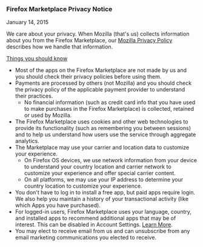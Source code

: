 ### Firefox Marketplace Privacy Notice
January 14, 2015

We care about your privacy. When Mozilla (that's us) collects information about you from the Firefox Marketplace, our [Mozilla Privacy Policy](https://www.mozilla.org/privacy/) describes how we handle that information.

<u>Things you should know</u>

- Most of the apps on the Firefox Marketplace are not made by us and you should check their privacy policies before using them.
- Payments are processed by others (not Mozilla) and you should check the privacy policy of the applicable payment provider to understand their practices.
  - No financial information (such as credit card info that you have used to make purchases in the Firefox Marketplace) is collected, retained or used by Mozilla.
- The Firefox Marketplace uses cookies and other web technologies to provide its functionality (such as remembering you between sessions) and to help us understand how users use the service through aggregate analytics.
- The Marketplace may use your carrier and location data to customize your experience.
  - On Firefox OS devices, we use network information from your device to understand your country location and carrier network to customize your experience and offer special carrier content.
  - On all platforms, we may use your IP address to determine your country location to customize your experience.
- You don't have to log in to install a free app, but paid apps require login. We also help you maintain a history of your transactional activity (like which Apps you have purchased).
- For logged-in users, Firefox Marketplace uses your language, country, and installed apps to recommend additional apps that may be of interest.  This can be disabled in Account Settings.  [Learn More](https://support.mozilla.org/kb/recommendations-marketplace).
- You may elect to receive email from us and can unsubscribe from any email marketing communications you elected to receive.
